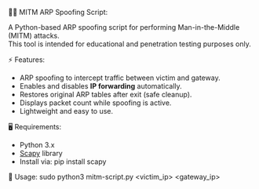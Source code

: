 🕵️‍♂️ MITM ARP Spoofing Script:

A Python-based ARP spoofing script for performing Man-in-the-Middle (MITM) attacks.  
This tool is intended for educational and penetration testing purposes only.


⚡ Features:
- ARP spoofing to intercept traffic between victim and gateway.
- Enables and disables **IP forwarding** automatically.
- Restores original ARP tables after exit (safe cleanup).
- Displays packet count while spoofing is active.
- Lightweight and easy to use.


🖥️ Requirements:
- Python 3.x
- [Scapy](https://scapy.net/) library
- Install via:
              pip install scapy

🚀 Usage:
sudo python3 mitm-script.py <victim_ip> <gateway_ip>

